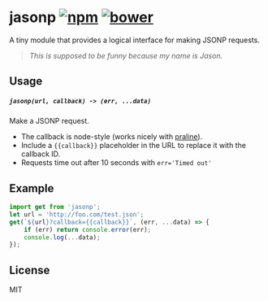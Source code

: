 jasonp [![npm]](http://npm.im/jasonp) [![bower]](http://bower.io/search/?q=jasonp)
======

A tiny module that provides a logical interface for making JSONP requests.

> _This is supposed to be funny because my name is Jason._


Usage
-----

##### `jasonp(url, callback) -> (err, ...data)`

Make a JSONP request.

* The callback is node-style (works nicely with [praline]).
* Include a `{{callback}}` placeholder in the URL to replace it with the callback ID.
* Requests time out after 10 seconds with `err='Timed out'`


Example
-------

```js
import get from 'jasonp';
let url = 'http://foo.com/test.json';
get(`${url}?callback={{callback}}`, (err, ...data) => {
	if (err) return console.error(err);
	console.log(...data);
});
```


License
-------

MIT

[npm]: https://img.shields.io/npm/v/jasonp.svg
[bower]: https://img.shields.io/bower/v/jasonp.svg
[praline]: (https://github.com/developit/praline)
